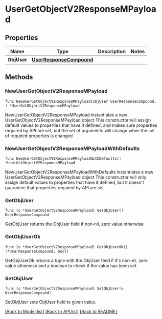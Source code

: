 # UserGetObjectV2ResponseMPayload

## Properties

Name | Type | Description | Notes
------------ | ------------- | ------------- | -------------
**ObjUser** | [**UserResponseCompound**](UserResponseCompound.md) |  | 

## Methods

### NewUserGetObjectV2ResponseMPayload

`func NewUserGetObjectV2ResponseMPayload(objUser UserResponseCompound, ) *UserGetObjectV2ResponseMPayload`

NewUserGetObjectV2ResponseMPayload instantiates a new UserGetObjectV2ResponseMPayload object
This constructor will assign default values to properties that have it defined,
and makes sure properties required by API are set, but the set of arguments
will change when the set of required properties is changed

### NewUserGetObjectV2ResponseMPayloadWithDefaults

`func NewUserGetObjectV2ResponseMPayloadWithDefaults() *UserGetObjectV2ResponseMPayload`

NewUserGetObjectV2ResponseMPayloadWithDefaults instantiates a new UserGetObjectV2ResponseMPayload object
This constructor will only assign default values to properties that have it defined,
but it doesn't guarantee that properties required by API are set

### GetObjUser

`func (o *UserGetObjectV2ResponseMPayload) GetObjUser() UserResponseCompound`

GetObjUser returns the ObjUser field if non-nil, zero value otherwise.

### GetObjUserOk

`func (o *UserGetObjectV2ResponseMPayload) GetObjUserOk() (*UserResponseCompound, bool)`

GetObjUserOk returns a tuple with the ObjUser field if it's non-nil, zero value otherwise
and a boolean to check if the value has been set.

### SetObjUser

`func (o *UserGetObjectV2ResponseMPayload) SetObjUser(v UserResponseCompound)`

SetObjUser sets ObjUser field to given value.



[[Back to Model list]](../README.md#documentation-for-models) [[Back to API list]](../README.md#documentation-for-api-endpoints) [[Back to README]](../README.md)


